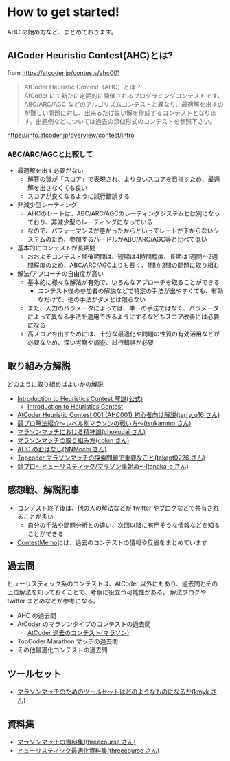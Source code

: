 # How to get started!

AHC の始め方など、まとめておきます。

## AtCoder Heuristic Contest(AHC)とは?

from https://atcoder.jp/contests/ahc001

> AtCoder Heuristic Contest（AHC）とは？  
> AtCoder にて新たに定期的に開催されるプログラミングコンテストです。ABC/ARC/AGC などのアルゴリズムコンテストと異なり、最適解を出すのが難しい問題に対し、出来るだけ良い解を作成するコンテストとなります。出題例などについては過去の類似形式のコンテストを参照下さい。

https://info.atcoder.jp/overview/contest/intro

### ABC/ARC/AGCと比較して

- 最適解を出す必要がない
  - 解答の質が「スコア」で表現され、より良いスコアを目指すため、最適解を出さなくても良い
  - スコアが良くなるように試行錯誤する
- 非減少型レーティング
  - AHCのレートは、ABC/ARC/AGCのレーティングシステムとは別になっており、非減少型のレーティングになっている
  - なので、パフォーマンスが悪かったからといってレートが下がらないシステムのため、参加するハードルがABC/ARC/AGC等と比べて低い
- 基本的にコンテストが長期間
  - おおよそコンテスト開催期間は、短期は4時間程度、長期は1週間〜2週間程度のため、ABC/ARC/AGCよりも長く、1問か2問の問題に取り組む
- 解法/アプローチの自由度が高い
  - 基本的に様々な解法が有効で、いろんなアプローチを取ることができる
    - コンテスト後の参加者の解説などで特定の手法が出やすくても、有効なだけで、他の手法がダメとは限らない
  - また、入力のパラメータによっては、単一の手法ではなく、パラメータによって異なる手法を適用できるようにするなどもスコア改善には必要になる
  - 高スコアを出すためには、十分な最適化や問題の性質の有効活用などが必要なため、深い考察や調査、試行錯誤が必要

## 取り組み方解説

どのように取り組めばよいかの解説

- [Introduction to Heuristics Contest 解説(公式)](https://img.atcoder.jp/intro-heuristics/editorial.pdf)
  - [Introduction to Heuristics Contest](https://atcoder.jp/contests/intro-heuristics)
- [AtCoder Heuristic Contest 001 (AHC001) 初心者向け解説(terry_u16 さん)](https://www.terry-u16.net/entry/ahc001-how-to)
- [競プロ解法紹介～レベル別マラソンの戦い方～(tsukammo さん)](https://qiita.com/tsukammo/items/7041a00e429f9f5ac4ae)
- [マラソンマッチにおける精神論(chokudai さん)](https://chokudai.hatenablog.com/entry/2014/12/04/000132)
- [マラソンマッチの取り組み方(colun さん)](http://www.colun.net/archives/294)
- [AHC のおはなし(NNMochi さん)](https://trap.jp/post/1304/)
- [Topcoder マラソンマッチの探索問題で重要なこと(takapt0226 さん)](https://qiita.com/takapt0226/items/b2f6d1d77a034b529e21)
- [競プロ〜ヒューリスティック/マラソン事始め〜(tanaka-a さん)](https://qiita.com/tanaka-a/items/3c2a1bca63759ec71e7f)

## 感想戦、解説記事

- コンテスト終了後は、他の人の解法などが twitter やブログなどで共有されることが多い
  - 自分の手法や問題分析との違い、次回以降に有用そうな情報などを知ることができる
- [ContestMemo](../ContestMemo/index.md)には、過去のコンテストの情報や反省をまとめています

## 過去問

ヒューリスティック系のコンテストは、AtCoder 以外にもあり、過去問とその上位解法を知っておくことで、考察に役立つ可能性がある。
解法ブログや twitter まとめなどが参考になる。

- AHC の過去問
- AtCoder のマラソンタイプのコンテストの過去問
  - [AtCoder 過去のコンテスト(マラソン)](https://atcoder.jp/contests/archive?ratedType=0&category=1200&keyword=)
- TopCoder Marathon マッチの過去問
- その他最適化コンテストの過去問

## ツールセット

- [マラソンマッチのためのツールセットはどのようなものになるか(kmyk さん)](https://kmyk.github.io/blog/blog/2021/03/18/what-is-a-toolset-for-marathon-matches/)

## 資料集

- [マラソンマッチの資料集(threecourse さん)](https://threecourse.hatenablog.com/entry/%3Fp%3D1164)
- [ヒューリスティック最適化資料集(threecourse さん)](https://heuristic-ja.growi.cloud/)
